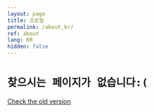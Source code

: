 ```yaml
---
layout: page
title: 프로필
permalink: /about_kr/
ref: about
lang: KR
hidden: false
---
```


# `찾으시는 페이지가 없습니다:(`

[Check the old version]()